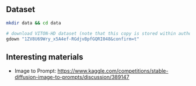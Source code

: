 


## Dataset

```sh
mkdir data && cd data

# download VITON-HD dataset (note that this copy is stored within author's google drive, so it might become unavailable)
gdown "1ZV8U69Wry_x5A4ef-RGdjvBpfGQRI048&confirm=t"
```

## Interesting materials

- Image to Prompt: https://www.kaggle.com/competitions/stable-diffusion-image-to-prompts/discussion/389147